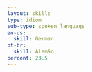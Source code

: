 ```yaml
---
layout: skills
type: idiom
sub-type: spoken language
en-us:
  skill: German
pt-br:
  skill: Alemão
percent: 23.5
---
```

